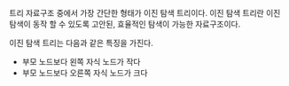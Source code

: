 트리 자료구조 중에서 가장 간단한 형태가 이진 탐색 트리이다.
이진 탐색 트리란 이진 탐색이 동작 할 수 있도록 고안된, 효율적인 탐색이 가능한 자료구조이다.

이진 탐색 트리는 다음과 같은 특징을 가진다.
- 부모 노드보다 왼쪽 자식 노드가 작다
- 부모 노드보다 오른쪽 자식 노드가 크다